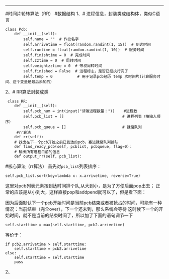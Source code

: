 ****
#时间片轮转算法（RR）
#数据结构
 1、# 进程信息，封装类成结构体，类似C语言
   
    class Pcb:
        def __init__(self):
            self.name = ""  # 作业名字
            self.arrivetime = float(random.randint(1, 15))  # 到达时间
            self.runtime = float(random.randint(1, 10))  # 服务时间
            self.finishtime = 0  # 完成时间
            self.zztime = 0  # 周转时间
            self.weightzztime = 0  # 带权周转时间
            self.finished = False  # 进程标志，是否已经执行完了
            self.temp = 0           # 用于记录pcb经历 temp 次时间片(计算服务时间、这个变量是最后添加的）

2、# RR算法封装成类
        
     class RR:
        def __init__(self):
            self.pcb_num = int(input("请输进程数量："))    #进程数
            self.pcb_list = []                          # 进程列表（按输入顺序）
            self.pcb_queue = []                         # 就绪队列
         #rr算法   
        def rr(self):
        # 找出在下一个pcb开始之前已到达的pcb，塞进就绪队列排队
        def find_ready_pcb(self, pcblist, pcbqueue, flag=0):
        # 输出所有进程目前的信息
        def output_rr(self, pcb_list):

#核心算法（rr算法）
首先对`pcb_list`列表排序：

    self.pcb_list.sort(key=lambda x: x.arrivetime, reverse=True) 

这里对pcb列表元素按到达时间排个队,从大到小，是为了方便后面pop出去；
正常的应该是从小到大，这样直接pop和addpend就可以了，但是看下面：
    

因为后面默认下一个pcb开始时间是当前pcb结束或者被抢占的时间，可能有一种情况：当前结束（完全over），下一个还未到，那么系统会等待
这时候下一个的开始时间，就不是当前的结束时间了，所以加了下面的语句调节一下

    self.starttime = max(self.starttime, pcb2.arrivetime)

 等价于：
 
    if pcb2.arrivetime > self.starttime:
        self.starttime = pcb2.arrivetime
    else:
        self.starttime = self.starttime
        pass
2、        
 
